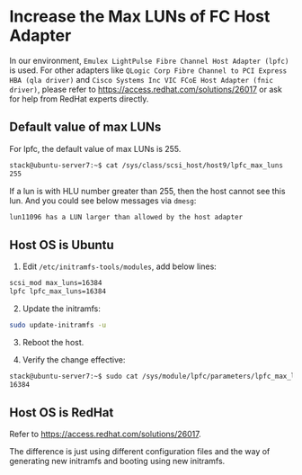 # Increase the Max LUNs of FC Host Adapter


In our environment, `Emulex LightPulse Fibre Channel Host Adapter (lpfc)` is used. For other
adapters like `QLogic Corp Fibre Channel to PCI Express HBA (qla driver)` and
`Cisco Systems Inc VIC FCoE Host Adapter (fnic driver)`, please refer to
https://access.redhat.com/solutions/26017 or ask for help from RedHat experts directly.

## Default value of max LUNs
For lpfc, the default value of max LUNs is 255.
```bash
stack@ubuntu-server7:~$ cat /sys/class/scsi_host/host9/lpfc_max_luns
255
```

If a lun is with HLU number greater than 255, then the host cannot see this lun.
And you could see below messages via `dmesg`:
```bash
lun11096 has a LUN larger than allowed by the host adapter
```

## Host OS is Ubuntu

1. Edit `/etc/initramfs-tools/modules`, add below lines:
```bash
scsi_mod max_luns=16384
lpfc lpfc_max_luns=16384
```
2. Update the initramfs:
```bash
sudo update-initramfs -u
```

3. Reboot the host.

4. Verify the change effective:
```bash
stack@ubuntu-server7:~$ sudo cat /sys/module/lpfc/parameters/lpfc_max_luns
16384
```

## Host OS is RedHat

Refer to https://access.redhat.com/solutions/26017.

The difference is just using different configuration files and the way of generating new initramfs and booting using new initramfs.

